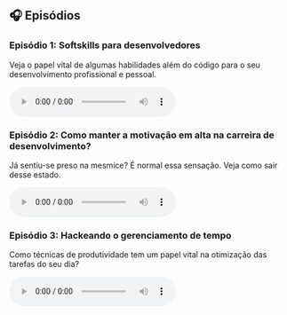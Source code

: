 ## 🎧 Episódios

### Episódio 1: Softskills para desenvolvedores
Veja o papel vital de algumas habilidades além do código para o seu desenvolvimento profissional e pessoal.

<audio controls>
  <source src="./eps/ep1.mp3" type="audio/mpeg">
  Seu navegador não suporta o player de áudio.
</audio>

### Episódio 2: Como manter a motivação em alta na carreira de desenvolvimento?
Já sentiu-se preso na mesmice? É normal essa sensação. Veja como sair desse estado.

<audio controls>
  <source src="./eps/ep2.mp3" type="audio/mpeg">
  Seu navegador não suporta o player de áudio.
</audio>

### Episódio 3: Hackeando o gerenciamento de tempo
Como técnicas de produtividade tem um papel vital na otimização das tarefas do seu dia?

<audio controls>
  <source src="./eps/ep3.mp3" type="audio/mpeg">
  Seu navegador não suporta o player de áudio.
</audio>
